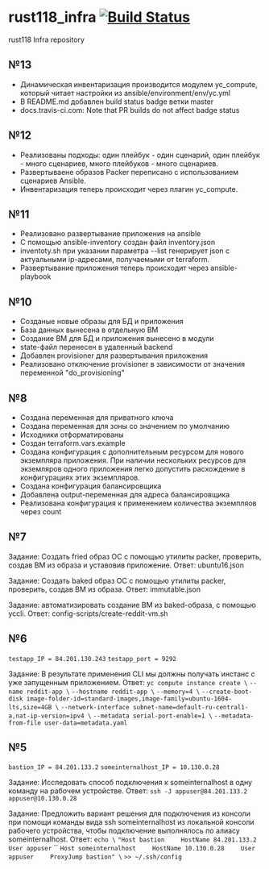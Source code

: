 # rust118_infra [![Build Status](https://travis-ci.com/Otus-DevOps-2020-05/rust118_infra.svg?branch=master)](https://travis-ci.com/Otus-DevOps-2020-05/rust118_infra)

rust118 Infra repository

## №13
- Динамическая инвентаризация производится модулем yc_compute, который читает настройки из ansible/environment/env/yc.yml
- В README.md добавлен build status badge ветки master
- docs.travis-ci.com: Note that PR builds do not affect badge status

## №12
- Реализованы подходы: один плейбук - один сценарий, один плейбук - много сценариев, много плейбуков - много сценариев.
- Развертываене образов Packer переписано с использованием сценариев Ansible.
- Инвентаризация теперь происходит через плагин yc_compute.

## №11
- Реализовано развертывание приложения на ansible
- С помощью ansible-inventory создан файл inventory.json
- inventoty.sh при указании параметра --list генерирует json с актуальными ip-адресами, получаемыми от terraform.
- Развертывание приложения теперь происходит через ansible-playbook

## №10
- Созданые новые образы для БД и приложения
- База данных вынесена в отдельную ВМ
- Создание ВМ для БД и приложения вынесено в модули
- state-файл перенесен в удаленный backend
- Добавлен provisioner для развертывания приложения
- Реализовано отключение provisioner в зависимости от значения переменной "do_provisioning"

## №8
- Создана переменная для приватного ключа
- Создана переменная для зоны со значением по умолчанию
- Исходники отформатированы
- Создан terraform.vars.example
- Создана конфигурация с дополнительным ресурсом для нового экземпляра приложения.
  При наличии нескольких ресурсов для экземляров одного приложения легко допустить 
  расхождение в конфигурациях этих экземпляров. 
- Создана конфигурация балансировщика
- Добавлена output-переменная для адреса балансировщика
- Реализована конфигурация к применением количества экземпляов через count

## №7
Задание: Создать fried образ ОС с помощью утилиты packer, проверить, создав ВМ из образа и уставовив приложение.
Ответ: ubuntu16.json

Задание: Создать baked образ ОС с помощью утилиты packer, проверить, создав ВМ из образа.
Ответ: immutable.json

Задание: автоматизировать создание ВМ из baked-образа, с помощью yccli.
Ответ: config-scripts/create-reddit-vm.sh

## №6
`testapp_IP = 84.201.130.243`
`testapp_port = 9292`

Задание: В результате применения CLI мы должны получать инстанс с уже запущенным приложением.
Ответ:
`yc compute instance create \`
`--name reddit-app \`
`--hostname reddit-app \`
`--memory=4 \`
`--create-boot-disk image-folder-id=standard-images,image-family=ubuntu-1604-lts,size=4GB \`
`--network-interface subnet-name=default-ru-central1-a,nat-ip-version=ipv4 \`
`--metadata serial-port-enable=1 \`
`--metadata-from-file user-data=metadata.yaml`

## №5
`bastion_IP = 84.201.133.2`
`someinternalhost_IP = 10.130.0.28`

Задание: Исследовать способ подключения к someinternalhost в одну команду на рабочем устройстве.
Ответ:
`ssh -J appuser@84.201.133.2 appuser@10.130.0.28`

Задание: Предложить вариант решения для подключения из консоли при помощи команды вида ssh someinternalhost из локальной консоли рабочего устройства, чтобы подключение выполнялось по алиасу someinternalhost.
Ответ:
`echo \`
`"Host bastion`
`    HostName 84.201.133.2`
`    User appuser`
``
`Host someinternalhost`
`    HostName 10.130.0.28`
`    User appuser`
`    ProxyJump bastion" \`
`>> ~/.ssh/config`
